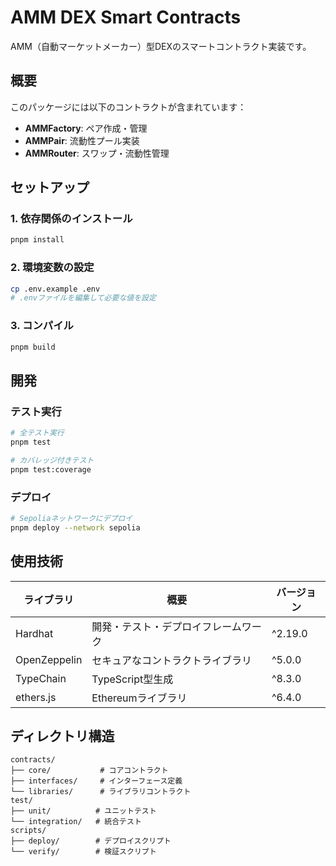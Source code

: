 # AMM DEX Smart Contracts

AMM（自動マーケットメーカー）型DEXのスマートコントラクト実装です。

## 概要

このパッケージには以下のコントラクトが含まれています：

- **AMMFactory**: ペア作成・管理
- **AMMPair**: 流動性プール実装
- **AMMRouter**: スワップ・流動性管理

## セットアップ

### 1. 依存関係のインストール

```bash
pnpm install
```

### 2. 環境変数の設定

```bash
cp .env.example .env
# .envファイルを編集して必要な値を設定
```

### 3. コンパイル

```bash
pnpm build
```

## 開発

### テスト実行

```bash
# 全テスト実行
pnpm test

# カバレッジ付きテスト
pnpm test:coverage
```

### デプロイ

```bash
# Sepoliaネットワークにデプロイ
pnpm deploy --network sepolia
```

## 使用技術

| ライブラリ   | 概要                                 | バージョン |
| ------------ | ------------------------------------ | ---------- |
| Hardhat      | 開発・テスト・デプロイフレームワーク | ^2.19.0    |
| OpenZeppelin | セキュアなコントラクトライブラリ     | ^5.0.0     |
| TypeChain    | TypeScript型生成                     | ^8.3.0     |
| ethers.js    | Ethereumライブラリ                   | ^6.4.0     |

## ディレクトリ構造

```
contracts/
├── core/           # コアコントラクト
├── interfaces/     # インターフェース定義
└── libraries/      # ライブラリコントラクト
test/
├── unit/          # ユニットテスト
└── integration/   # 統合テスト
scripts/
├── deploy/        # デプロイスクリプト
└── verify/        # 検証スクリプト
```

